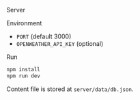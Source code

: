 Server

Environment
- `PORT` (default 3000)
- `OPENWEATHER_API_KEY` (optional)

Run
```bash
npm install
npm run dev
```

Content file is stored at `server/data/db.json`.


